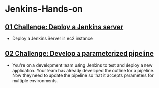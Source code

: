 # Jenkins-Hands-on

## [01 Challenge: Deploy a Jenkins server](./01%20Challenge%20Deploy%20a%20Jenkins%20Server/)
- Deploy a Jenkins Server in ec2 instance

## [02 Challenge: Develop a parameterized pipeline](./pipeline/02%20Challenge%20Develop%20a%20parameterized%20pipeline.md)

- You're on a development team using Jenkins to test and deploy a new application. Your team has already developed the outline for a pipeline. Now they need to update the pipeline so that it accepts parameters for multiple environments. 
